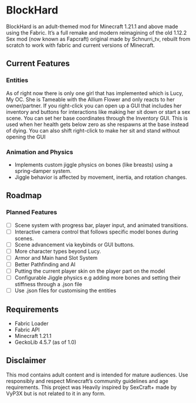 # BlockHard

BlockHard is an adult-themed mod for Minecraft 1.21.1 and above made using the Fabric. It’s a full remake and modern reimagining of the old 1.12.2 Sex mod (now known as Fapcraft) original made by Schnurri_tv, rebuilt from scratch to work with fabric and current versions of Minecraft.

## Current Features

### Entities
As of right now there is only one girl that has implemented which is Lucy, My OC. She is Tameable with the Allium Flower and only reacts to her owner/partner.
If you right-click you can open up a GUI that includes her inventory and buttons for interactions like making her sit down or start a sex scene. You can set her base coordinates through the Inventory GUI. This is used when her health gets below zero as she respawns at the base instead of dying. You can also shift right-click to make her sit and stand without opening the GUI

### Animation and Physics
- Implements custom jiggle physics on bones (like breasts) using a spring-damper system.
- Jiggle behavior is affected by movement, inertia, and rotation changes.

## Roadmap


### Planned Features
- [ ] Scene system with progress bar, player input, and animated transitions.
- [ ] Interactive camera control that follows specific model bones during scenes.
- [ ] Scene advancement via keybinds or GUI buttons.
- [ ] More character types beyond Lucy.
- [ ] Armor and Main hand Slot System
- [ ] Better Pathfinding and AI
- [ ] Putting the current player skin on the player part on the model
- [ ] Configurable Jiggle physics e.g adding more bones and setting their stiffness through a .json file
- [ ] Use .json files for customising the entities

## Requirements
- Fabric Loader
- Fabric API
- Minecraft 1.21.1
- GeckoLib 4.5.7 (as of 1.0)

## Disclaimer

This mod contains adult content and is intended for mature audiences. Use responsibly and respect Minecraft’s community guidelines and age requirements.
This project was Heavily inspired by SexCraft+ made by VyP3X but is not related to it in any form.